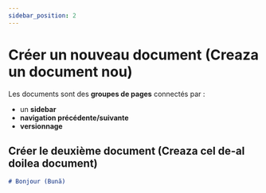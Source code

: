 ```yaml
---
sidebar_position: 2
---
```


# Créer un nouveau document (Creaza un document nou)

Les documents sont des **groupes de pages** connectés par :

- un **sidebar**
- **navigation précédente/suivante**
- **versionnage**

## Créer le deuxième document (Creaza cel de-al doilea document)

```md title="docs/hello.md"
# Bonjour (Bună)
```
